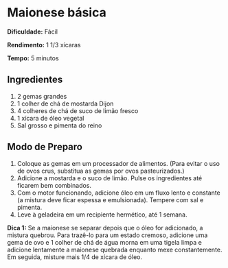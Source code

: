 # Maionese básica

**Dificuldade:** Fácil

**Rendimento:** 1 1/3 xícaras

**Tempo:** 5 minutos

## Ingredientes

1. 2 gemas grandes
1. 1 colher de chá de mostarda Dijon
1. 4 colheres de chá de suco de limão fresco
1. 1 xícara de óleo vegetal
1. Sal grosso e pimenta do reino

## Modo de Preparo

1. Coloque as gemas em um processador de alimentos. (Para evitar o uso de ovos crus, substitua as gemas por ovos pasteurizados.)
1. Adicione a mostarda e o suco de limão. Pulse os ingredientes até ficarem bem combinados.
1. Com o motor funcionando, adicione óleo em um fluxo lento e constante (a mistura deve ficar espessa e emulsionada). Tempere com sal e pimenta.
1. Leve à geladeira em um recipiente hermético, até 1 semana.

**Dica 1:** Se a maionese se separar depois que o óleo for adicionado, a mistura quebrou. Para trazê-lo para um estado cremoso, adicione uma gema de ovo e 1 colher de chá de água morna em uma tigela limpa e adicione lentamente a maionese quebrada enquanto mexe constantemente. Em seguida, misture mais 1/4 de xícara de óleo.
